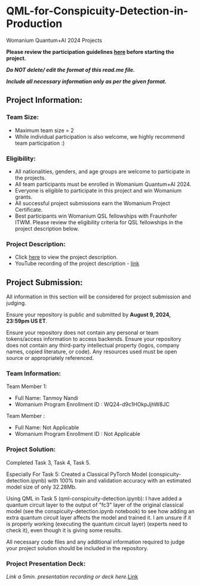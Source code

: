 # QML-for-Conspicuity-Detection-in-Production
Womanium Quantum+AI 2024 Projects

**Please review the participation guidelines [here](https://github.com/womanium-quantum/Quantum-AI-2024) before starting the project.**

_**Do NOT delete/ edit the format of this read.me file.**_

_**Include all necessary information only as per the given format.**_

## Project Information:

### Team Size:
  - Maximum team size = 2
  - While individual participation is also welcome, we highly recommend team participation :)

### Eligibility:
  - All nationalities, genders, and age groups are welcome to participate in the projects.
  - All team participants must be enrolled in Womanium Quantum+AI 2024.
  - Everyone is eligible to participate in this project and win Womanium grants.
  - All successful project submissions earn the Womanium Project Certificate.
  - Best participants win Womanium QSL fellowships with Fraunhofer ITWM. Please review the eligibility criteria for QSL fellowships in the project description below.

### Project Description:
  - Click [here](https://drive.google.com/file/d/1AcctFeXjchtEhYzPUsHpP_b4HGlI4kq9/view?usp=sharing) to view the project description.
  - YouTube recording of the project description - [link](https://youtu.be/Ac1ihFcTRTc?si=i6AIVfQQh8ymYQYp)

## Project Submission:
All information in this section will be considered for project submission and judging.

Ensure your repository is public and submitted by **August 9, 2024, 23:59pm US ET**.

Ensure your repository does not contain any personal or team tokens/access information to access backends. Ensure your repository does not contain any third-party intellectual property (logos, company names, copied literature, or code). Any resources used must be open source or appropriately referenced.

### Team Information:
Team Member 1:
 - Full Name: Tanmoy Nandi
 - Womanium Program Enrollment ID : WQ24-d9c1HOkpJjhW8JC

Team Member :
 - Full Name: Not Applicable
 - Womanium Program Enrollment ID : Not Applicable


### Project Solution:


Completed Task 3, Task 4, Task 5.

Especially For Task 5: 
Created a Classical PyTorch Model (conspicuity-detection.ipynb) with 100% train and validation accuracy with an estimated model size of only 32.28Mb.

Using QML in Task 5 (qml-conspicuity-detection.ipynb):
I have added a quantum circuit layer to the output of "fc3" layer of the original classical model (see the conspicuity-detection.ipynb notebook) to see how adding an extra quantum circuit layer affects the model and trained it. 
I am unsure if it is properly working (executing the quantum circuit layer) (experts need to check it), even though it is giving some results.



All necessary code files and any additional information required to judge your project solution should be included in the repository. 

### Project Presentation Deck:
_Link a 5min. presentation recording or deck here._[Link](https://docs.google.com/presentation/d/1q8pCYlEHh_K1pViCNu-gykQnliTeeGgluzJkw55obzI/edit?usp=sharing)

